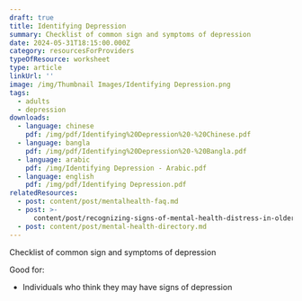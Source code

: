 ```yaml
---
draft: true
title: Identifying Depression
summary: Checklist of common sign and symptoms of depression
date: 2024-05-31T18:15:00.000Z
category: resourcesForProviders
typeOfResource: worksheet
type: article
linkUrl: ''
image: /img/Thumbnail Images/Identifying Depression.png
tags:
  - adults
  - depression
downloads:
  - language: chinese
    pdf: /img/pdf/Identifying%20Depression%20-%20Chinese.pdf
  - language: bangla
    pdf: /img/pdf/Identifying%20Depression%20-%20Bangla.pdf
  - language: arabic
    pdf: /img/Identifying Depression - Arabic.pdf
  - language: english
    pdf: /img/pdf/Identifying Depression.pdf
relatedResources:
  - post: content/post/mentalhealth-faq.md
  - post: >-
      content/post/recognizing-signs-of-mental-health-distress-in-older-adults.md
  - post: content/post/mental-health-directory.md
---
```


Checklist of common sign and symptoms of depression

Good for:

* Individuals who think they may have signs of depression

